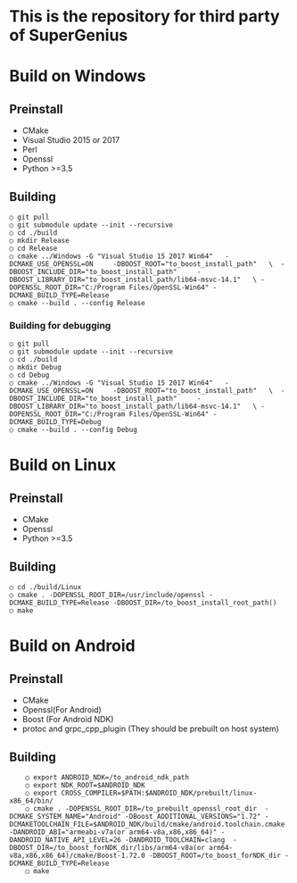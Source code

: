 

This is the repository for third party of SuperGenius
===================================

# Build on Windows

## Preinstall
- CMake 
- Visual Studio 2015 or 2017
- Perl 
- Openssl
- Python >=3.5
## Building	
    ○ git pull
	○ git submodule update --init --recursive
	○ cd ./build
	○ mkdir Release
	○ cd Release
	○ cmake ../Windows -G "Visual Studio 15 2017 Win64"   -DCMAKE_USE_OPENSSL=ON     -DBOOST_ROOT="to_boost_install_path"   \  -DBOOST_INCLUDE_DIR="to_boost_install_path"     -DBOOST_LIBRARY_DIR="to_boost_install_path/lib64-msvc-14.1"   \ -DOPENSSL_ROOT_DIR="C:/Program Files/OpenSSL-Win64" -DCMAKE_BUILD_TYPE=Release
	○ cmake --build . --config Release
### Building for debugging
	○ git pull
	○ git submodule update --init --recursive
	○ cd ./build
	○ mkdir Debug
	○ cd Debug
	○ cmake ../Windows -G "Visual Studio 15 2017 Win64"   -DCMAKE_USE_OPENSSL=ON     -DBOOST_ROOT="to_boost_install_path"   \  -DBOOST_INCLUDE_DIR="to_boost_install_path"     -DBOOST_LIBRARY_DIR="to_boost_install_path/lib64-msvc-14.1"   \ -DOPENSSL_ROOT_DIR="C:/Program Files/OpenSSL-Win64" -DCMAKE_BUILD_TYPE=Debug
	○ cmake --build . --config Debug
# Build on Linux
## Preinstall
- CMake 
- Openssl
- Python >=3.5
## Building
	○ cd ./build/Linux
	○ cmake . -DOPENSSL_ROOT_DIR=/usr/include/openssl -DCMAKE_BUILD_TYPE=Release -DBOOST_DIR=/to_boost_install_root_path()
	○ make
# Build on Android
## Preinstall
- CMake 
- Openssl(For Android)
- Boost (For Android NDK)
- protoc and grpc_cpp_plugin (They should be prebuilt on host system)

## Building
		○ export ANDROID_NDK=/to_android_ndk_path
		○ export NDK_ROOT=$ANDROID_NDK
		○ export CROSS_COMPILER=$PATH:$ANDROID_NDK/prebuilt/linux-x86_64/bin/
		○ cmake . -DOPENSSL_ROOT_DIR=/to_prebuilt_openssl_root_dir  -DCMAKE_SYSTEM_NAME="Android" -DBoost_ADDITIONAL_VERSIONS="1.72" -DCMAKETOOLCHAIN_FILE=$ANDROID_NDK/build/cmake/android.toolchain.cmake -DANDROID_ABI="armeabi-v7a(or arm64-v8a,x86,x86_64)" -DANDROID_NATIVE_API_LEVEL=26 -DANDROID_TOOLCHAIN=clang  -DBOOST_DIR=/to_boost_forNDK_dir/libs/arm64-v8a(or arm64-v8a,x86,x86_64)/cmake/Boost-1.72.0 -DBOOST_ROOT=/to_boost_forNDK_dir -DCMAKE_BUILD_TYPE=Release
		○ make



